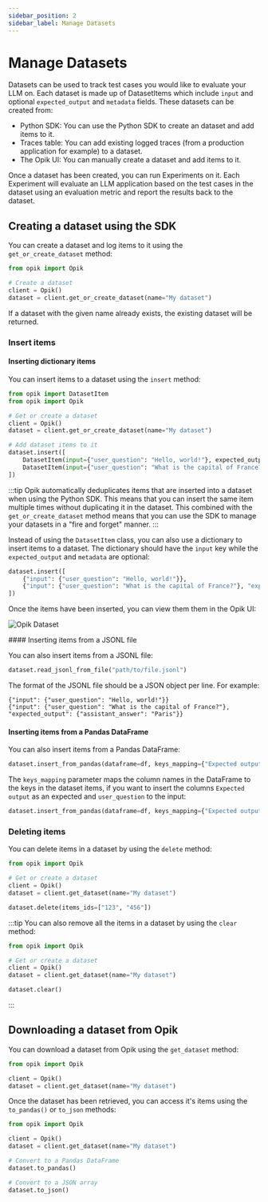```yaml
---
sidebar_position: 2
sidebar_label: Manage Datasets
---
```


# Manage Datasets

Datasets can be used to track test cases you would like to evaluate your LLM on. Each dataset is made up of DatasetItems which include `input` and optional `expected_output` and `metadata` fields. These datasets can be created from:

* Python SDK: You can use the Python SDK to create an dataset and add items to it.
* Traces table: You can add existing logged traces (from a production application for example) to a dataset.
* The Opik UI: You can manually create a dataset and add items to it.

Once a dataset has been created, you can run Experiments on it. Each Experiment will evaluate an LLM application based on the test cases in the dataset using an evaluation metric and report the results back to the dataset.

## Creating a dataset using the SDK

You can create a dataset and log items to it using the `get_or_create_dataset` method:

```python
from opik import Opik

# Create a dataset
client = Opik()
dataset = client.get_or_create_dataset(name="My dataset")
```

If a dataset with the given name already exists, the existing dataset will be returned.

### Insert items

#### Inserting dictionary items

You can insert items to a dataset using the `insert` method:

```python
from opik import DatasetItem
from opik import Opik

# Get or create a dataset
client = Opik()
dataset = client.get_or_create_dataset(name="My dataset")

# Add dataset items to it
dataset.insert([
    DatasetItem(input={"user_question": "Hello, world!"}, expected_output={"assistant_answer": "Hello, world!"}),
    DatasetItem(input={"user_question": "What is the capital of France?"}, expected_output={"assistant_answer": "Paris"}),
])
```

:::tip
Opik automatically deduplicates items that are inserted into a dataset when using the Python SDK. This means that you can insert the same item multiple times without duplicating it in the dataset. This combined with the `get_or_create_dataset` method means that you can use the SDK to manage your datasets in a "fire and forget" manner.
:::

Instead of using the `DatasetItem` class, you can also use a dictionary to insert items to a dataset. The dictionary should have the `input` key while the `expected_output` and `metadata` are optional:

```python
dataset.insert([
    {"input": {"user_question": "Hello, world!"}},
    {"input": {"user_question": "What is the capital of France?"}, "expected_output": {"assistant_answer": "Paris"}},
])
```

Once the items have been inserted, you can view them them in the Opik UI:

![Opik Dataset](/img/evaluation/dataset_items_page.png)

#### Inserting items from a JSONL file

You can also insert items from a JSONL file:

```python
dataset.read_jsonl_from_file("path/to/file.jsonl")
```
The format of the JSONL file should be a JSON object per line. For example:

```
{"input": {"user_question": "Hello, world!"}}
{"input": {"user_question": "What is the capital of France?"}, "expected_output": {"assistant_answer": "Paris"}}
``` 

#### Inserting items from a Pandas DataFrame

You can also insert items from a Pandas DataFrame:

```python
dataset.insert_from_pandas(dataframe=df, keys_mapping={"Expected output": "expected_output"})
```

The `keys_mapping` parameter maps the column names in the DataFrame to the keys in the dataset items, if you want to insert the columns `Expected output` as an expected and `user_question` to the input:

```python
dataset.insert_from_pandas(dataframe=df, keys_mapping={"Expected output": "expected_output", "user_question": "input"})
```

### Deleting items

You can delete items in a dataset by using the `delete` method:

```python
from opik import Opik

# Get or create a dataset
client = Opik()
dataset = client.get_dataset(name="My dataset")

dataset.delete(items_ids=["123", "456"])
```

:::tip
You can also remove all the items in a dataset by using the `clear` method:

```python
from opik import Opik

# Get or create a dataset
client = Opik()
dataset = client.get_dataset(name="My dataset")

dataset.clear()
```
:::

## Downloading a dataset from Opik

You can download a dataset from Opik using the `get_dataset` method:

```python
from opik import Opik

client = Opik()
dataset = client.get_dataset(name="My dataset")
```

Once the dataset has been retrieved, you can access it's items using the `to_pandas()` or `to_json` methods:

```python
from opik import Opik

client = Opik()
dataset = client.get_dataset(name="My dataset")

# Convert to a Pandas DataFrame
dataset.to_pandas()

# Convert to a JSON array
dataset.to_json()
```
